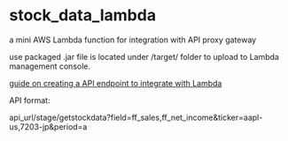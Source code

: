 # stock_data_lambda

a mini AWS Lambda function for integration with API proxy gateway

use packaged .jar file is located under /target/ folder to upload to Lambda management console.

[guide on creating a API endpoint to integrate with Lambda](https://docs.aws.amazon.com/apigateway/latest/developerguide/api-gateway-create-api-as-simple-proxy-for-lambda.html)

API format:

api_url/stage/getstockdata?field=ff_sales,ff_net_income&ticker=aapl-us,7203-jp&period=a